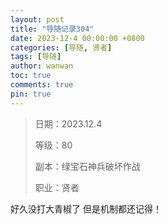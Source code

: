 ```yaml
---
layout: post
title: "导随记录304"
date: 2023-12-4 00:00:00 +0800
categories: [导随, 贤者]
tags: [导随]
author: wanwan
toc: true
comments: true
pin: true
---
```

> 日期：2023.12.4
>
> 等级：80
>
> 副本：绿宝石神兵破坏作战
>
> 职业：贤者

好久没打大青椒了 但是机制都还记得！